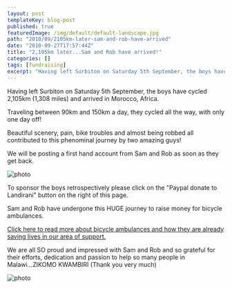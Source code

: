 ```yaml
---
layout: post
templateKey: blog-post
published: true
featuredImage: /img/default/default-landscape.jpg
path: "2010/09/2105km-later-sam-and-rob-have-arrived"
date: "2010-09-27T17:57:44Z"
title: "2,105km later...Sam and Rob have arrived!"
categories: []
tags: [fundraising]
excerpt: "Having left Surbiton on Saturday 5th September, the boys have cycled 2,105km (1,308 miles) and arri..."
---
```


Having left Surbiton on Saturday 5th September, the boys have cycled 2,105km (1,308 miles) and arrived in Morocco, Africa.

Traveling between 90km and 150km a day, they cycled all the way, with only one day off!

Beautiful scenery, pain, bike troubles and almost being robbed all contributed to this phenominal journey by two amazing guys!

We will be posting a first hand account from Sam and Rob as soon as they get back.

![photo](https://www.landirani.org/image_library/news/full_size/4ca1f6da108dejourney.jpg)

To sponsor the boys retrospectively please click on the "Paypal donate to Landirani" button on the right of this page.

Sam and Rob have undergone this HUGE journey to raise money for bicycle ambulances.

[Click here to read more about bicycle ambulances and how they are already saving lives in our area of support.](/projects/14-bicycle_ambulances.html)

We are all SO proud and impressed with Sam and Rob and so grateful for their efforts, dedication and passion to help so many people in Malawi...ZIKOMO KWAMBIRI (Thank you very much)

![photo](https://www.landirani.org/image_library/news/full_size/4c88e8f38c67b_dsc2249.jpg.jpg)
